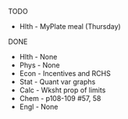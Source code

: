 TODO
- Hlth - MyPlate meal (Thursday)

DONE
- Hlth - None
- Phys - None
- Econ - Incentives and RCHS
- Stat - Quant var graphs
- Calc - Wksht prop of limits
- Chem - p108-109 #57, 58
- Engl - None

